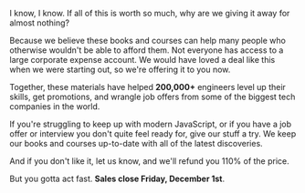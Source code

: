 I know, I know. If all of this is worth so much, why are we giving it away for almost nothing?

Because we believe these books and courses can help many people who otherwise wouldn't be able to afford them. Not everyone has access to a large corporate expense account. We would have loved a deal like this when we were starting out, so we're offering it to you now.

Together, these materials have helped **200,000+** engineers level up their skills, get promotions, and wrangle job offers from some of the biggest tech companies in the world.

If you're struggling to keep up with modern JavaScript, or if you have a job offer or interview you don't quite feel ready for, give our stuff a try. We keep our books and courses up-to-date with all of the latest discoveries.

And if you don't like it, let us know, and we'll refund you 110% of the price.

But you gotta act fast. **Sales close Friday, December 1st**.
